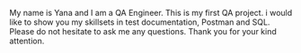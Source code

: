 My name is Yana and I am a QA Engineer. 
This is my first QA project. i would like to show you my skillsets in test documentation, Postman and SQL.
Please do not hesitate to ask me any questions.
Thank you for your kind attention.
